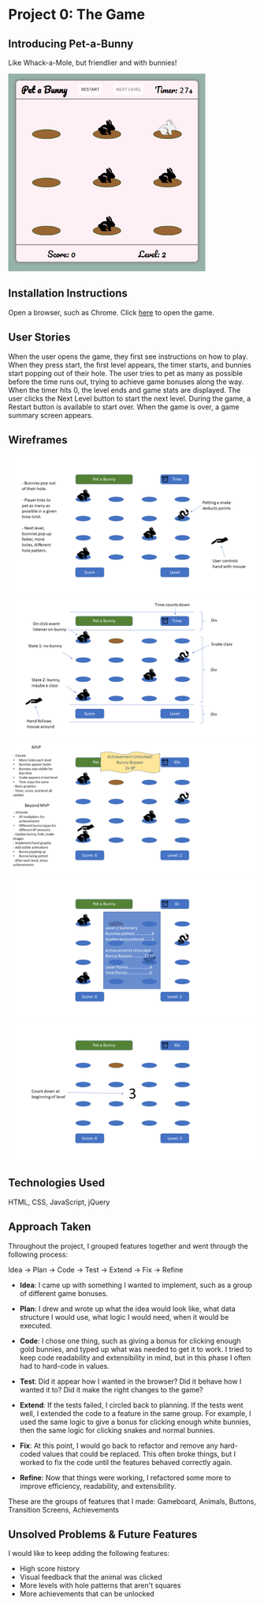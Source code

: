 # Project 0: The Game
## Introducing Pet-a-Bunny
Like Whack-a-Mole, but friendlier and with bunnies!

<img src="img/game_preview.png" width=400 height=400>

## Installation Instructions
Open a browser, such as Chrome. Click [here](https://pages.git.generalassemb.ly/judykim-ga/pet-a-bunny/) to open the game.

## User Stories
When the user opens the game, they first see instructions on how to play. When they press start, the first level appears, the timer starts, and bunnies start popping out of their hole. The user tries to pet as many as possible before the time runs out, trying to achieve game bonuses along the way. When the timer hits 0, the level ends and game stats are displayed. The user clicks the Next Level button to start the next level. During the game, a Restart button is available to start over. When the game is over, a game summary screen appears.

## Wireframes
![wireframe1](img/wireframe1.png)
![wireframe2](img/wireframe2.png)
![wireframe3](img/wireframe3.png)
![wireframe4](img/wireframe4.png)
![wireframe5](img/wireframe5.png)


## Technologies Used
HTML, CSS, JavaScript, jQuery

## Approach Taken
Throughout the project, I grouped features together and went through the following process:  

Idea -> Plan -> Code -> Test -> Extend -> Fix -> Refine

* **Idea**: I came up with something I wanted to implement, such as a group of different game bonuses.  

* **Plan**: I drew and wrote up what the idea would look like, what data structure I would use, what logic I would need, when it would be executed.  

* **Code**: I chose one thing, such as giving a bonus for clicking enough gold bunnies, and typed up what was needed to get it to work. I tried to keep code readability and extensibility in mind, but in this phase I often had to hard-code in values.

* **Test**: Did it appear how I wanted in the browser? Did it behave how I wanted it to? Did it make the right changes to the game?

* **Extend**: If the tests failed, I circled back to planning. If the tests went well, I extended the code to a feature in the same group. For example, I used the same logic to give a bonus for clicking enough white bunnies, then the same logic for clicking snakes and normal bunnies.

* **Fix**: At this point, I would go back to refactor and remove any hard-coded values that could be replaced. This often broke things, but I worked to fix the code until the features behaved correctly again.

* **Refine**: Now that things were working, I refactored some more to improve efficiency, readability, and extensibility.


These are the groups of features that I made: Gameboard, Animals, Buttons, Transition Screens, Achievements



## Unsolved Problems & Future Features
I would like to keep adding the following features:
- High score history 
- Visual feedback that the animal was clicked
- More levels with hole patterns that aren't squares
- More achievements that can be unlocked